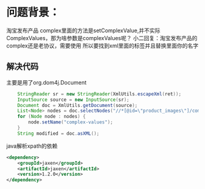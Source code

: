 # 问题背景：
淘宝发布产品 complex里面的方法是setComplexValue,并不实际ComplexValues，那为啥参数是complexValues呢？
小二回复：淘宝发布产品的complex还是老协议，需要使用<complex-values>
所以要找到xml里面的标签并且替换里面你的名字


## 解决代码
主要是用了org.dom4j.Document
```Java
    StringReader sr = new StringReader(XmlUtils.escapeXml(ret));
    InputSource source = new InputSource(sr);
    Document doc = XmlUtils.getDocument(source);
    List<Node> nodes = doc.selectNodes("//*[@id=\"product_images\"]/complex-value");
    for (Node node : nodes) {
        node.setName("complex-values");
    }
    String modified = doc.asXML();
```

java解析xpath的依赖
```XML
<dependency>
    <groupId>jaxen</groupId>
    <artifactId>jaxen</artifactId>
    <version>1.2.0</version>
</dependency>

```
